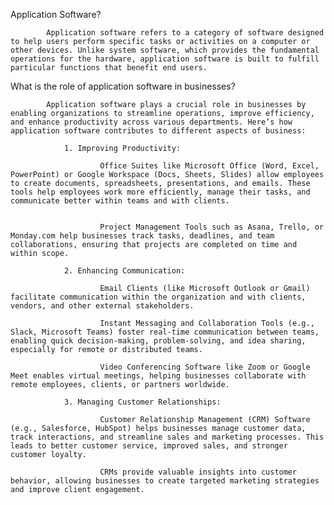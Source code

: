 Application Software?

            Application software refers to a category of software designed to help users perform specific tasks or activities on a computer or other devices. Unlike system software, which provides the fundamental operations for the hardware, application software is built to fulfill particular functions that benefit end users.


 What is the role of application software in businesses?
 
            Application software plays a crucial role in businesses by enabling organizations to streamline operations, improve efficiency, and enhance productivity across various departments. Here’s how application software contributes to different aspects of business:

                1. Improving Productivity:

                        Office Suites like Microsoft Office (Word, Excel, PowerPoint) or Google Workspace (Docs, Sheets, Slides) allow employees to create documents, spreadsheets, presentations, and emails. These tools help employees work more efficiently, manage their tasks, and communicate better within teams and with clients.


                        Project Management Tools such as Asana, Trello, or Monday.com help businesses track tasks, deadlines, and team collaborations, ensuring that projects are completed on time and within scope.

                2. Enhancing Communication:

                        Email Clients (like Microsoft Outlook or Gmail) facilitate communication within the organization and with clients, vendors, and other external stakeholders.

                        Instant Messaging and Collaboration Tools (e.g., Slack, Microsoft Teams) foster real-time communication between teams, enabling quick decision-making, problem-solving, and idea sharing, especially for remote or distributed teams.

                        Video Conferencing Software like Zoom or Google Meet enables virtual meetings, helping businesses collaborate with remote employees, clients, or partners worldwide.

                3. Managing Customer Relationships:

                        Customer Relationship Management (CRM) Software (e.g., Salesforce, HubSpot) helps businesses manage customer data, track interactions, and streamline sales and marketing processes. This leads to better customer service, improved sales, and stronger customer loyalty.

                        CRMs provide valuable insights into customer behavior, allowing businesses to create targeted marketing strategies and improve client engagement.
